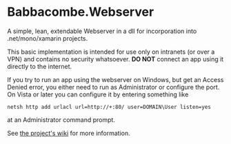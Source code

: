 Babbacombe.Webserver
====================

A simple, lean, extendable Webserver in a dll for incorporation into .net/mono/xamarin projects.

This basic implementation is intended for use only on intranets (or over a VPN) and contains no security whatsoever. **DO NOT** connect an app using it directly to the internet.  

If you try to run an app using the webserver on Windows, but get an Access Denied error, you either need to run as Administrator or configure the port. On Vista or later you can configure it by entering something like
```
netsh http add urlacl url=http://+:80/ user=DOMAIN\User listen=yes
```
at an Administrator command prompt.

See [the project's wiki](https://github.com/trevorprinn/Babbacombe.Webserver/wiki) for more information.
